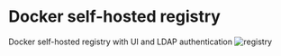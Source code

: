 # Docker self-hosted registry
Docker self-hosted registry with UI and LDAP authentication
![registry](https://user-images.githubusercontent.com/10500949/63601561-56b2bd00-c5ce-11e9-84fc-54551cc6f812.jpg)
